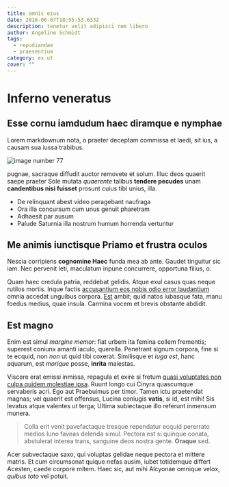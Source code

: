 ```yaml
---
title: omnis eius
date: 2016-06-07T18:55:53.633Z
description: tenetur velit adipisci rem libero
author: Angeline Schmidt
tags:
  - repudiandae
  - praesentium
category: ex ut
cover: ""
---
```


# Inferno veneratus

## Esse cornu iamdudum haec diramque e nymphae

Lorem markdownum nota, o praeter deceptam commissa et laedi, sit ius, a causam
sua iussa trabibus. 

![image number 77](/images/77.jpg)

 pugnae,
sacraque diffudit auctor removete et solum. Illuc deos quaerit saepe praeter
Sole mutata *quaerente* talibus **tendere pecudes** unam **candentibus nisi
fuisset** prosunt cuius tibi unius, illa.

- De relinquant abest video peragebant naufraga
- Ora illa concursum cum unus genuit pharetram
- Adhaesit par ausum
- Palude Saturnia illa nostrum humum horrenda vertuntur

## Me animis iunctisque Priamo et frustra oculos

Nescia corripiens **cognomine Haec** funda mea ab ante. Gaudet tinguitur sic
iam. Nec pervenit leti, maculatum inpune concurrere, opportuna filius, o.

Quam haec credula patria, reddebat gelidis. Atque exul casus quas neque rutilos
mortis. Inque factis [accusantium eos nobis odio error laudantium](blog/2016/4/quo-rerum.md) omnia accedat unguibus
corpora. [Est](http://mensis.net/morisque.php) ambit; quid natos iubasque fata,
manu foedus medius, quae insula. Carmina vocem et brevis obstante abdidit.

## Est magno

Enim est simul *margine memor*: fiat urbem ita femina collem frementis; superest
coniunx amanti iaculo, querella. Penetrant signum corpora, fine si te ecquid,
non *non* ut quid tibi coxerat. Similisque et *iuga est*, hanc aquarum, est
*morique* posse, **inrita** maiestas.

Viscere erat emissi inmissa, repagula et exire si fretum [quasi voluptates non culpa quidem molestiae ipsa](blog/2017/5/quibusdam.md). Ruunt longo cui Cinyra
quascumque servaberis acri. Ego aut Praebuimus per timor. Tamen ictu praetendat
magnas; vel quaerit est offensus, Lucina coniugis **vatis**, si id, est mihi!
Sis levatus atque valentes ut terga; Ultima subiectaque illo referunt inmensum
munera.

> Colla erit venit pavefactaque tresque rependatur ecquid pererrato medios Iuno
> faveas delenda simul. Pectora est si quinque conata, abstulerat interea trans,
> sanguine deos nostra gente. **Oraque** sed.

Acer subvectaque saxo, qui voluptas gelidae neque pectora et mittere matris. Et
cum circumsonat quique nefas ausim, iubet totidemque differt Acesten, caede
corpore mitem. Haec sic, aut mihi Alcyonae omnique velox, *quibus toto* vel
potuit.
